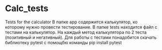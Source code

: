 # Calc_tests
Tests for the calculator
В папке app содержится калькулятор, ко которому нужно провести тестирование.
В папке tests находится файл с тестами на калькулятор.
На каждый метод калькулятора по 2 теста (позитивный и негативный).
Для работы с тестами понадобится скачать библиотеку pytest c помощбю команды pip install pytest
